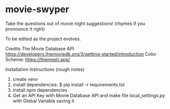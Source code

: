 # movie-swyper
Take the questions out of movie night suggestions! (rhymes if you pronounce it right)

To be edited as the project evolves.

Credits
The Movie Database API https://developers.themoviedb.org/3/getting-started/introduction 
Color Scheme: https://themestr.app/

Installation Instructions (rough notes)
1. create venv
2. install dependencies: $ pip install -r requirements.txt
3. install npm dependencies
4. Get an API Key with Movie Database API and make file local_settings.py with Global Variable saving it
